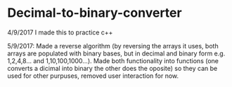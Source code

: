 # Decimal-to-binary-converter
4/9/2017 I made this to practice c++

5/9/2017: Made a reverse algorithm (by reversing the arrays it uses, both arrays are populated with binary bases, but in decimal and binary form e.g. 1,2,4,8... and 1,10,100,1000...). Made both functionality into functions (one converts a dicimal into binary the other does the oposite) so they can be used for other purpuses, removed user interaction for now.
